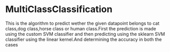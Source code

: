 # MultiClassClassification
This is the algorithm to predict wether the given datapoint belongs to cat class,dog class,horse class or human class.First the prediction is made using the custom SVM classifier and then predicting using the sklearn SVM classifier using the linear kernel.And determining the accuracy in both the cases 
